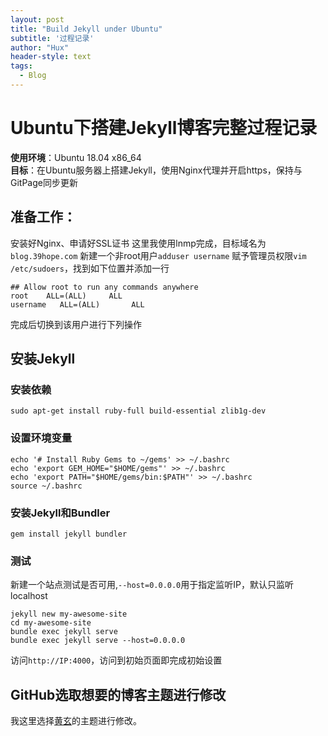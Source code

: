 ```yaml
---
layout: post
title: "Build Jekyll under Ubuntu"
subtitle: '过程记录'
author: "Hux"
header-style: text
tags:
  - Blog
---
```


# Ubuntu下搭建Jekyll博客完整过程记录
**使用环境**：Ubuntu 18.04 x86_64  
**目标**：在Ubuntu服务器上搭建Jekyll，使用Nginx代理并开启https，保持与GitPage同步更新
## 准备工作：
安装好Nginx、申请好SSL证书
这里我使用lnmp完成，目标域名为`blog.39hope.com`
新建一个非root用户`adduser username`
赋予管理员权限`vim /etc/sudoers`，找到如下位置并添加一行
```shell
## Allow root to run any commands anywhere
root    ALL=(ALL)     ALL
username   ALL=(ALL)       ALL
```
完成后切换到该用户进行下列操作
## 安装Jekyll
### 安装依赖
```shell
sudo apt-get install ruby-full build-essential zlib1g-dev
```
### 设置环境变量
```shell
echo '# Install Ruby Gems to ~/gems' >> ~/.bashrc
echo 'export GEM_HOME="$HOME/gems"' >> ~/.bashrc
echo 'export PATH="$HOME/gems/bin:$PATH"' >> ~/.bashrc
source ~/.bashrc
```
### 安装Jekyll和Bundler
```
gem install jekyll bundler
```
### 测试
新建一个站点测试是否可用,`--host=0.0.0.0`用于指定监听IP，默认只监听localhost
```shell
jekyll new my-awesome-site
cd my-awesome-site
bundle exec jekyll serve
bundle exec jekyll serve --host=0.0.0.0
```
访问`http://IP:4000`，访问到初始页面即完成初始设置
## GitHub选取想要的博客主题进行修改
我这里选择[黄玄](https://github.com/Huxpro/huxpro.github.io)的主题进行修改。

